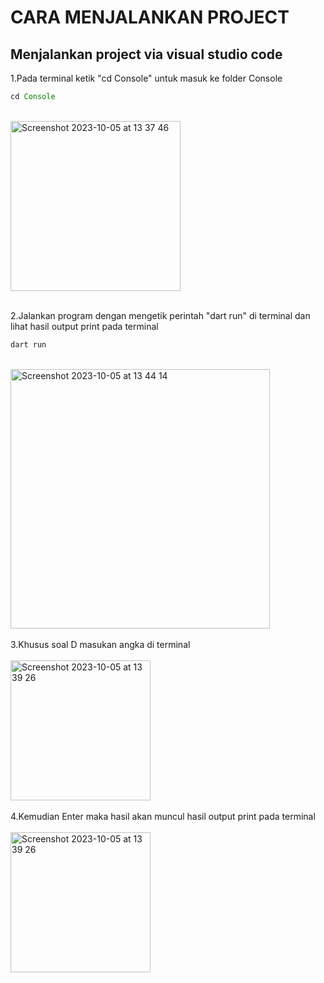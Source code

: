 # CARA MENJALANKAN PROJECT

## Menjalankan project via visual studio code

1.Pada terminal ketik "cd Console" untuk masuk ke folder Console
<br/>
```javascript
cd Console
```
<br/>
<img width="272" alt="Screenshot 2023-10-05 at 13 37 46" src="https://github.com/AditPutraDev/MSBU_TEST_LPS/assets/51684646/23bb3288-5664-4496-9b09-07d0815d2403">
<br/>
<br/>

2.Jalankan program dengan mengetik perintah "dart run" di terminal dan lihat hasil output print pada terminal
<br/>
```javascript
dart run
```
<br/>
<img width="415" alt="Screenshot 2023-10-05 at 13 44 14" src="https://github.com/AditPutraDev/MSBU_TEST_LPS/assets/51684646/969565bb-1fa9-4ee7-8ffb-c40b81cdf908">
<br/>
<br/>
3.Khusus soal D masukan angka di terminal
<br/>
<br/>
<img width="224" alt="Screenshot 2023-10-05 at 13 39 26" src="https://github.com/AditPutraDev/MSBU_TEST_LPS/assets/51684646/6c875331-9878-4f55-8059-08d7edfa1eb0">
<br/>
<br/>
4.Kemudian Enter maka hasil akan muncul hasil output print pada terminal
<br/>
<br/>
<img width="224" alt="Screenshot 2023-10-05 at 13 39 26" src="https://github.com/AditPutraDev/MSBU_TEST_LPS/assets/51684646/6c875331-9878-4f55-8059-08d7edfa1eb0">
<br/>
<br/>




